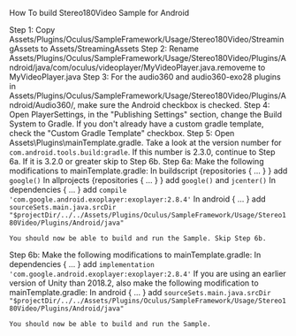 How To build Stereo180Video Sample for Android

Step 1: Copy Assets/Plugins/Oculus/SampleFramework/Usage/Stereo180Video/StreamingAssets to Assets/StreamingAssets
Step 2: Rename Assets/Plugins/Oculus/SampleFramework/Usage/Stereo180Video/Plugins/Android/java/com/oculus/videoplayer/MyVideoPlayer.java.removeme to MyVideoPlayer.java
Step 3: For the audio360 and audio360-exo28 plugins in Assets/Plugins/Oculus/SampleFramework/Usage/Stereo180Video/Plugins/Android/Audio360/, make sure the Android checkbox is checked.
Step 4: Open PlayerSettings, in the "Publishing Settings" section, change the Build System to Gradle. If you don't already have a custom gradle template, check the "Custom Gradle Template" checkbox.
Step 5: Open Assets\Plugins\mainTemplate.gradle. Take a look at the version number for `com.android.tools.build:gradle`. If this number is 2.3.0, continue to Step 6a. If it is 3.2.0 or greater skip to Step 6b.
Step 6a:
	Make the following modifications to mainTemplate.gradle:
		In buildscript {repositories { ... } } add `google()`
		In allprojects {repositories { ... } } add `google()` and `jcenter()`
		In dependencies { ... } add `compile 'com.google.android.exoplayer:exoplayer:2.8.4'`
		In android { ... } add `sourceSets.main.java.srcDir "$projectDir/../../Assets/Plugins/Oculus/SampleFramework/Usage/Stereo180Video/Plugins/Android/java"`

	You should now be able to build and run the Sample. Skip Step 6b.
Step 6b:
	Make the following modifications to mainTemplate.gradle:
		In dependencies { ... } add `implementation 'com.google.android.exoplayer:exoplayer:2.8.4'`
	If you are using an earlier version of Unity than 2018.2, also make the following modification to mainTemplate.gradle:
		In android { ... } add `sourceSets.main.java.srcDir "$projectDir/../../Assets/Plugins/Oculus/SampleFramework/Usage/Stereo180Video/Plugins/Android/java"`

	You should now be able to build and run the Sample.